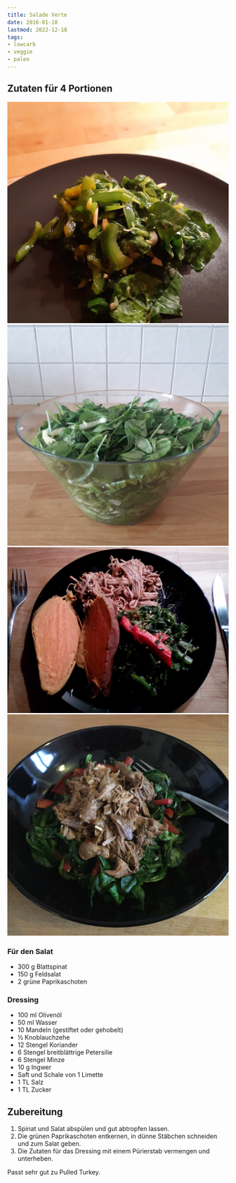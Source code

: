```yaml
---
title: Salade Verte
date: 2016-01-10
lastmod: 2022-12-18
tags:
- lowcarb
- veggie
- paleo
---
```


## Zutaten für 4 Portionen
![](/img/salade-verte-3.webp)
![](/img/salade-verte-2.jpg)
![](/img/salade-verte.jpg)
![](/img/salade-verte-mit-pulled-turkey.jpg)

### Für den Salat
- 300 g     Blattspinat
- 150 g     Feldsalat
- 2         grüne Paprikaschoten

### Dressing
- 100 ml    Olivenöl
- 50 ml     Wasser
- 10        Mandeln (gestiftet oder gehobelt)
- ½         Knoblauchzehe
- 12        Stengel Koriander
- 6         Stengel breitblättrige Petersilie
- 6         Stengel Minze
- 10 g      Ingwer
- Saft und Schale von 1 Limette
- 1 TL      Salz
- 1 TL      Zucker

## Zubereitung
1. Spinat und Salat abspülen und gut abtropfen lassen.
2. Die grünen Paprikaschoten entkernen, in dünne Stäbchen schneiden und zum Salat geben.
3. Die Zutaten für das Dressing mit einem Pürierstab vermengen und unterheben.

Passt sehr gut zu Pulled Turkey.
